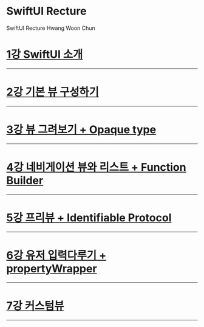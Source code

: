 # SwiftUI Recture
SwiftUI Recture Hwang Woon Chun

[1강 SwiftUI 소개](https://github.com/HwangWoonChun/SWIFTUIRecture/blob/master/SwiftUI_01.md)
===========
* * *
[2강 기본 뷰 구성하기](https://github.com/HwangWoonChun/SWIFTUIRecture/blob/master/SwiftUI_02.md)
===========
* * *
[3강 뷰 그려보기 + Opaque type](https://github.com/HwangWoonChun/SWIFTUIRecture/blob/master/SwiftUI_03.md)
===========
* * *
[4강 네비게이션 뷰와 리스트 + Function Builder](https://github.com/HwangWoonChun/SWIFTUIRecture/blob/master/SwiftUI_04.md)
===========
* * *
[5강 프리뷰 + Identifiable Protocol](https://github.com/HwangWoonChun/SWIFTUIRecture/blob/master/SwiftUI_05.md)
===========
* * *
[6강 유저 입력다루기 + propertyWrapper](https://github.com/HwangWoonChun/SWIFTUIRecture/blob/master/SwiftUI_06.md)
===========
* * *
[7강 커스텀뷰](https://github.com/HwangWoonChun/SWIFTUIRecture/blob/master/SwiftUI_07.md)
===========
* * *
